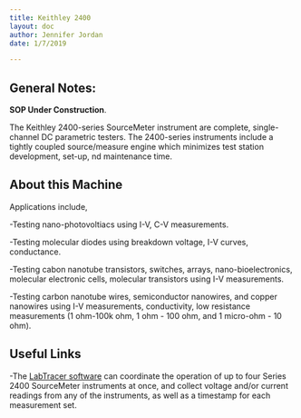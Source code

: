 ```yaml
---
title: Keithley 2400
layout: doc
author: Jennifer Jordan
date: 1/7/2019

---
```


## General Notes:
**SOP Under Construction**.

The Keithley 2400-series SourceMeter instrument are complete, single-channel DC parametric testers. 
The 2400-series instruments include a tightly coupled source/measure engine which minimizes test station development, set-up, nd maintenance time. 

## About this Machine

Applications include,

-Testing nano-photovoltiacs using I-V, C-V measurements.

-Testing molecular diodes using breakdown voltage, I-V curves, conductance.

-Testing cabon nanotube transistors, switches, arrays, nano-bioelectronics, molecular electronic cells, molecular transistors using I-V measurements.

-Testing carbon nanotube wires, semiconductor nanowires, and copper nanowires using I-V measurements, conductivity, low resistance measurements (1 ohm-100k ohm, 1 ohm - 100 ohm, and 1 micro-ohm - 10 ohm).

## Useful Links
-The [LabTracer software](https://www.keithley.com) can coordinate the operation of up to four Series 2400 SourceMeter instruments at once, and collect voltage and/or current readings from any of the instruments, as well as a timestamp for each measurement set.

<!--- # About this Machine
Write a short description of what this machine's good for plus its advantages, disadvantages, and quirks

## Useful Links
- [manufacturer website](https://notanactualaddress.foo)
- You can find the manual [here](manual.pdf).
- more links to manufacturer docs, calculators, outside tutorials, etc.  
It's preferred that critical documents like manuals, TDSs, and MSDSs be kept in the repo when possible/allowed.
Markdown contains a feature to define a bunch of named links at the bottom of your document.
This can make it easier to create your "useful links" list and to refer to them throughout the document.

## Machine Safety
Include notes about possible hazards and the necessary procedures and equipment to avoid them.
Make it clear that the user is responsible for their own safety 
and that of the people around them while using this tool.

## How to Get Help
Include a list of which documents, websites, people, or mailing lists should be consulted in case of problems.

# Using this Machine
These sections describe the standard usage and common pitfalls.

## Setup
Describe how to check that the machine is okay to use.
Describe make the machine ready to use.

## Operation
Show how to actually *do the thing*.

## Shutdown
Explain how to safely shut down the machine.

## Cleanup
Explain how to reset the work station for the next user.

# Tips and Tricks
List some sections describing advaned techniques. 
-->
